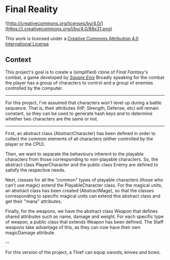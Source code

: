 Final Reality
=============

![http://creativecommons.org/licenses/by/4.0/](https://i.creativecommons.org/l/by/4.0/88x31.png)

This work is licensed under a 
[Creative Commons Attribution 4.0 International License](http://creativecommons.org/licenses/by/4.0/)

Context
-------

This project's goal is to create a (simplified) clone of _Final Fantasy_'s combat, a game developed
by [_Square Enix_](https://www.square-enix.com)
Broadly speaking for the combat the player has a group of characters to control and a group of 
enemies controlled by the computer.

---

For this project, I've assumed that characters won't level up during a battle sequence. That is, their
attributes (HP, Strength, Defense, etc) will remain constant, so they can be used to generate hash keys
and to determine whether two characters are the same or not.

---

First, an abstract class (AbstractCharacter) has been defined in order to collect the common elements
of all characters (either controlled by the player or the CPU).

Then, we want to separate the behaviours inherent to the playable characters from those corresponding
to non-playable characters. So, the abstract class PlayerCharacter and the public class Enemy are defined
to satisfy the respective needs.

Next, classes for all the "common" types of playable characters (those who can't use magic) extend the
PlayableCharacter class. For the magical units, an abstract class has been created (AbstractMage), so
that the classes corresponding to specific magical units can extend this abstract class and get their
"mana" attributes.

Finally, for the weapons, we have the abstract class Weapon that defines shared attributes such as name,
damage and weight. For each specific type of weapon, a public class that extends Weapon has been defined.
The Staff weapons take advantage of this, as they can now have their own magicDamage attribute.

--

For this version of the project, a Thief can equip swords, knives and bows.